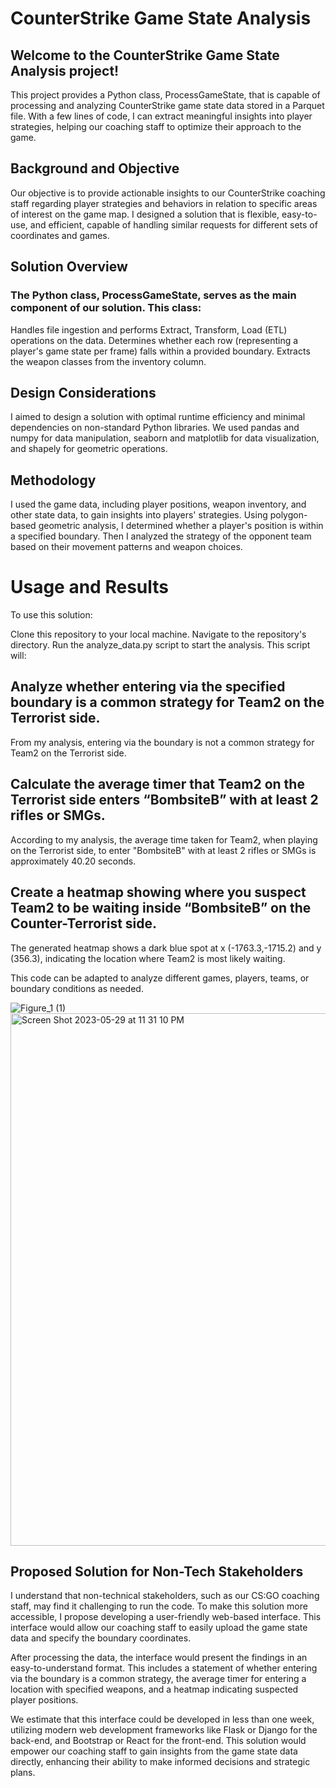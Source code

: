 # CounterStrike Game State Analysis
## Welcome to the CounterStrike Game State Analysis project!
This project provides a Python class, ProcessGameState, that is capable of processing and analyzing CounterStrike game state data stored in a Parquet file. With a few lines of code, I can extract meaningful insights into player strategies, helping our coaching staff to optimize their approach to the game.

## Background and Objective
Our objective is to provide actionable insights to our CounterStrike coaching staff regarding player strategies and behaviors in relation to specific areas of interest on the game map. I designed a solution that is flexible, easy-to-use, and efficient, capable of handling similar requests for different sets of coordinates and games.

## Solution Overview
### The Python class, ProcessGameState, serves as the main component of our solution. This class:

Handles file ingestion and performs Extract, Transform, Load (ETL) operations on the data.
Determines whether each row (representing a player's game state per frame) falls within a provided boundary.
Extracts the weapon classes from the inventory column.

## Design Considerations
I aimed to design a solution with optimal runtime efficiency and minimal dependencies on non-standard Python libraries. We used pandas and numpy for data manipulation, seaborn and matplotlib for data visualization, and shapely for geometric operations.

## Methodology
I used the game data, including player positions, weapon inventory, and other state data, to gain insights into players' strategies. Using polygon-based geometric analysis, I determined whether a player's position is within a specified boundary. Then I analyzed the strategy of the opponent team based on their movement patterns and weapon choices.

# Usage and Results
To use this solution:

Clone this repository to your local machine.
Navigate to the repository's directory.
Run the analyze_data.py script to start the analysis.
This script will:

## Analyze whether entering via the specified boundary is a common strategy for Team2 on the Terrorist side.

From my analysis, entering via the boundary is not a common strategy for Team2 on the Terrorist side. 

## Calculate the average timer that Team2 on the Terrorist side enters “BombsiteB” with at least 2 rifles or SMGs.

According to my analysis, the average time taken for Team2, when playing on the Terrorist side, to enter "BombsiteB" with at least 2 rifles or SMGs is approximately 40.20 seconds. 

## Create a heatmap showing where you suspect Team2 to be waiting inside “BombsiteB” on the Counter-Terrorist side.

The generated heatmap shows a dark blue spot at x (-1763.3,-1715.2) and y (356.3), indicating the location where Team2 is most likely waiting.

This code can be adapted to analyze different games, players, teams, or boundary conditions as needed.

![Figure_1 (1)](https://github.com/prathor2/Intern-Assesment-EG/assets/123683540/6d7c164f-91da-40f7-a958-c189d11205a0)
<img width="852" alt="Screen Shot 2023-05-29 at 11 31 10 PM" src="https://github.com/prathor2/Intern-Assesment-EG/assets/123683540/e5b0c655-0c80-4b0d-be87-e7ff49b7114d">


## Proposed Solution for Non-Tech Stakeholders
I understand that non-technical stakeholders, such as our CS:GO coaching staff, may find it challenging to run the code. To make this solution more accessible, I propose developing a user-friendly web-based interface. This interface would allow our coaching staff to easily upload the game state data and specify the boundary coordinates.

After processing the data, the interface would present the findings in an easy-to-understand format. This includes a statement of whether entering via the boundary is a common strategy, the average timer for entering a location with specified weapons, and a heatmap indicating suspected player positions.

We estimate that this interface could be developed in less than one week, utilizing modern web development frameworks like Flask or Django for the back-end, and Bootstrap or React for the front-end. This solution would empower our coaching staff to gain insights from the game state data directly, enhancing their ability to make informed decisions and strategic plans.
